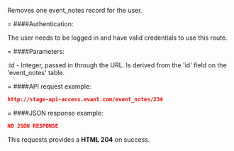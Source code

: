 <!-- --- title: DELETE /event_notes/:id -->

Removes one event_notes record for the user.

=
####Authentication:

The user needs to be logged in and have valid credentials to use this route.

=
####Parameters:

:id - Integer, passed in through the URL. Is derived from the 'id' field on the 'event_notes' table.

=
####API request example:
```json
http://stage-api-access.evant.com/event_notes/234
```

=
####JSON response example:

```json
NO JSON RESPONSE
```

This requests provides a <strong>HTML 204</strong> on success.